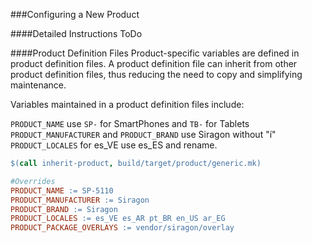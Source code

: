 ###Configuring a New Product

####Detailed Instructions
ToDo

####Product Definition Files
Product-specific variables are defined in product definition files. A product definition file can inherit from other product definition files, thus reducing the need to copy and simplifying maintenance.

Variables maintained in a product definition files include:

```PRODUCT_NAME``` use ```SP-``` for SmartPhones and ```TB-``` for Tablets <br/>
```PRODUCT_MANUFACTURER``` and ```PRODUCT_BRAND``` use Siragon without "í" <br/>
```PRODUCT_LOCALES``` for es_VE use es_ES and rename.

```Makefile
$(call inherit-product, build/target/product/generic.mk)

#Overrides
PRODUCT_NAME := SP-5110
PRODUCT_MANUFACTURER := Siragon
PRODUCT_BRAND := Siragon
PRODUCT_LOCALES := es_VE es_AR pt_BR en_US ar_EG
PRODUCT_PACKAGE_OVERLAYS := vendor/siragon/overlay
```